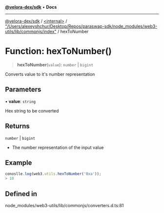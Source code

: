 [**@velora-dex/sdk**](../../../../README.md) • **Docs**

***

[@velora-dex/sdk](../../../../globals.md) / [\<internal\>](../../../README.md) / ["/Users/alexeyshchur/Desktop/Repos/paraswap-sdk/node\_modules/web3-utils/lib/commonjs/index"](../README.md) / hexToNumber

# Function: hexToNumber()

> **hexToNumber**(`value`): `number` \| `bigint`

Converts value to it's number representation

## Parameters

• **value**: `string`

Hex string to be converted

## Returns

`number` \| `bigint`

- The number representation of the input value

## Example

```ts
conoslle.log(web3.utils.hexToNumber('0xa'));
> 10
```

## Defined in

node\_modules/web3-utils/lib/commonjs/converters.d.ts:81
